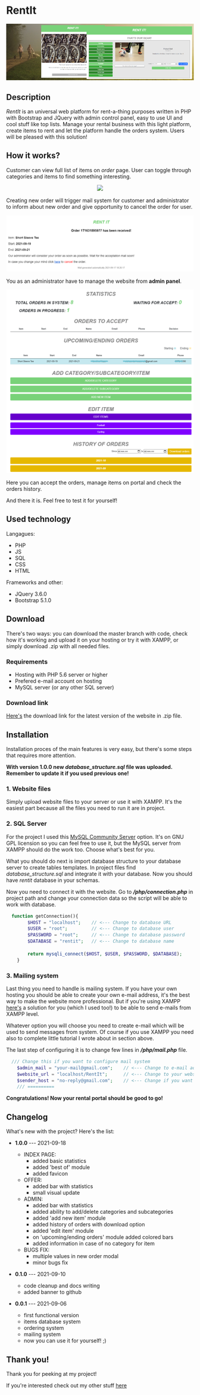 # RentIt

<p align="center">
  <img src="https://github.com/alehee/RentIt/blob/main/_localonly/banner.png">
</p>

## Description
*RentIt* is an universal web platform for rent-a-thing purposes written in PHP with Bootstrap and JQuery with admin control panel, easy to use UI and cool stuff like top lists. Manage your rental business with this light platform, create items to rent and let the platform handle the orders system. Users will be pleased with this solution!

## How it works?
Customer can view full list of items on *order* page. User can toggle through categories and items to find something interesting.
<p align="center">
  <img src="https://github.com/alehee/RentIt/blob/main/_localonly/rentit.png">
</p>

Creating new order will trigger mail system for customer and administrator to inform about new order and give opportunity to cancel the order for user.
<p align="center">
  <img src="https://github.com/alehee/RentIt/blob/main/_localonly/rentit-mail.png">
</p>

You as an administrator have to manage the website from **admin panel**.
<p align="center">
  <img src="https://github.com/alehee/RentIt/blob/main/_localonly/rentit-admin.png">
</p>
Here you can accept the orders, manage items on portal and check the orders history.

And there it is. Feel free to test it for yourself!

## Used technology
Langagues:
* PHP
* JS
* SQL
* CSS
* HTML

Frameworks and other:
* JQuery 3.6.0
* Bootstrap 5.1.0

## Download
There's two ways: you can download the master branch with code, check how it's working and upload it on your hosting or try it with XAMPP, or simply download .zip with all needed files.

### Requirements
* Hosting with PHP 5.6 server or higher
* Prefered e-mail account on hosting
* MySQL server (or any other SQL server)

### Download link
[Here's](https://drive.google.com/file/d/1PoS2Blr0C-maADP216LYoyDIOXHSkaMc/view?usp=sharing) the download link for the latest version of the website in .zip file.

## Installation
Installation proces of the main features is very easy, but there's some steps that requires more attention.

**With version 1.0.0 new *database_structure.sql* file was uploaded. Remember to update it if you used previous one!**

### 1. Website files
Simply upload website files to your server or use it with XAMPP. It's the easiest part because all the files you need to run it are in project.

### 2. SQL Server
For the project I used this [MySQL Community Server](https://dev.mysql.com/downloads/mysql/) option. It's on GNU GPL licension so you can feel free to use it, but the MySQL server from XAMPP should do the work too. Choose what's best for you.

What you should do next is import database structure to your database server to create tables templates. In project files find *database_structure.sql* and integrate it with your database. Now you should have *rentit* database in your schemas.

Now you need to connect it with the website. Go to ***/php/connection.php*** in project path and change your connection data so the script will be able to work with database.

```php
  function getConnection(){
        $HOST = "localhost";    // <--- Change to database URL
        $USER = "root";         // <--- Change to database user
        $PASSWORD = "root";     // <--- Change to database password
        $DATABASE = "rentit";   // <--- Change to database name

        return mysqli_connect($HOST, $USER, $PASSWORD, $DATABASE);
    }
```

### 3. Mailing system
Last thing you need to handle is mailing system. If you have your own hosting you should be able to create your own e-mail address, it's the best way to make the website more professional. But if you're using XAMPP [here's](https://meetanshi.com/blog/send-mail-from-localhost-xampp-using-gmail/) a solution for you (which I used too!) to be able to send e-mails from XAMPP level. 

Whatever option you will choose you need to create e-mail which will be used to send messages from system. Of course if you use XAMPP you need also to complete little tutorial I wrote about in section above.

The last step of configuring it is to change few lines in ***/php/mail.php*** file. 
```php
  /// Change this if you want to configure mail system
    $admin_mail = "your-mail@gmail.com";    // <--- Change to e-mail address that should be used to send mails
    $website_url = "localhost/RentIt";      // <--- Change to your website 'home' location that users will be redirected with e-mail links
    $sender_host = "no-reply@gmail.com";    // <--- Change if you want to use no-reply function on your e-mail account or DELETE IT if you don't know how it works!
    /// ==========
```

**Congratulations! Now your rental portal should be good to go!**

## Changelog
What's new with the project? Here's the list:

* **1.0.0** --- 2021-09-18
    * INDEX PAGE:
        * added basic statistics
        * added 'best of' module
        * added favicon
    * OFFER:
        * added bar with statistics
        * small visual update
    * ADMIN:
        * added bar with statistics
        * added ability to add/delete categories and subcategories
        * added 'add new item' module
        * added history of orders with download option
        * added 'edit item' module
        * on 'upcoming/ending orders' module added colored bars
        * added information in case of no category for item
    * BUGS FIX:
        * multiple values in new order modal
        * minor bugs fix

* **0.1.0** --- 2021-09-10
    * code cleanup and docs writing
    * added banner to github

* **0.0.1** --- 2021-09-06
    * first functional version
    * items database system
    * ordering system
    * mailing system
    * now you can use it for yourself! ;)

## Thank you!
Thank you for peeking at my project!

If you're interested check out my other stuff [here](https://github.com/alehee)
